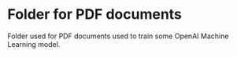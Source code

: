 
# Folder for PDF documents

Folder used for PDF documents used to train some OpenAI Machine Learning model.
